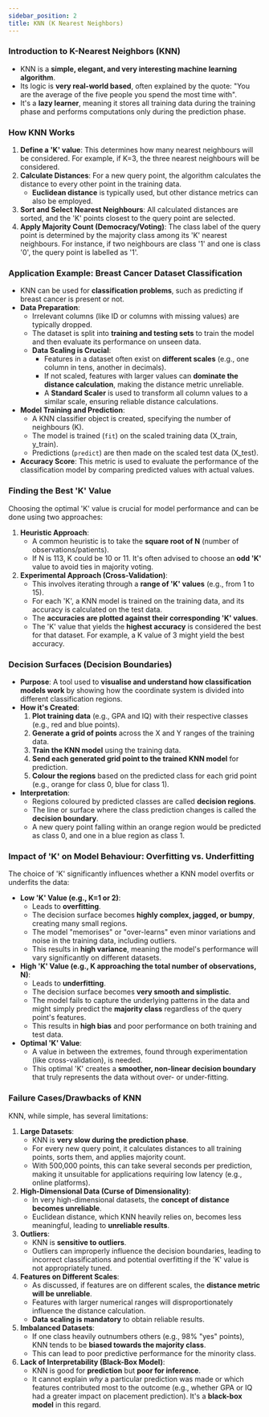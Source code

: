 ```yaml
---
sidebar_position: 2
title: KNN (K Nearest Neighbors)
---
```


### Introduction to K-Nearest Neighbors (KNN)

- KNN is a **simple, elegant, and very interesting machine learning algorithm**.
- Its logic is **very real-world based**, often explained by the quote: "You are the average of the five people you spend the most time with".
- It's a **lazy learner**, meaning it stores all training data during the training phase and performs computations only during the prediction phase.

### How KNN Works

1. **Define a 'K' value**: This determines how many nearest neighbours will be considered. For example, if K=3, the three nearest neighbours will be considered.
2. **Calculate Distances**: For a new query point, the algorithm calculates the distance to every other point in the training data.
    - **Euclidean distance** is typically used, but other distance metrics can also be employed.
3. **Sort and Select Nearest Neighbours**: All calculated distances are sorted, and the 'K' points closest to the query point are selected.
4. **Apply Majority Count (Democracy/Voting)**: The class label of the query point is determined by the majority class among its 'K' nearest neighbours. For instance, if two neighbours are class '1' and one is class '0', the query point is labelled as '1'.

### Application Example: Breast Cancer Dataset Classification

- KNN can be used for **classification problems**, such as predicting if breast cancer is present or not.
- **Data Preparation**:
    - Irrelevant columns (like ID or columns with missing values) are typically dropped.
    - The dataset is split into **training and testing sets** to train the model and then evaluate its performance on unseen data.
    - **Data Scaling is Crucial**:
        - Features in a dataset often exist on **different scales** (e.g., one column in tens, another in decimals).
        - If not scaled, features with larger values can **dominate the distance calculation**, making the distance metric unreliable.
        - A **Standard Scaler** is used to transform all column values to a similar scale, ensuring reliable distance calculations.
- **Model Training and Prediction**:
    - A KNN classifier object is created, specifying the number of neighbours (K).
    - The model is trained (`fit`) on the scaled training data (X_train, y_train).
    - Predictions (`predict`) are then made on the scaled test data (X_test).
- **Accuracy Score**: This metric is used to evaluate the performance of the classification model by comparing predicted values with actual values.

### Finding the Best 'K' Value

Choosing the optimal 'K' value is crucial for model performance and can be done using two approaches:

1. **Heuristic Approach**:
    - A common heuristic is to take the **square root of N** (number of observations/patients).
    - If N is 113, K could be 10 or 11. It's often advised to choose an **odd 'K'** value to avoid ties in majority voting.
2. **Experimental Approach (Cross-Validation)**:
    - This involves iterating through a **range of 'K' values** (e.g., from 1 to 15).
    - For each 'K', a KNN model is trained on the training data, and its accuracy is calculated on the test data.
    - The **accuracies are plotted against their corresponding 'K' values**.
    - The 'K' value that yields the **highest accuracy** is considered the best for that dataset. For example, a K value of 3 might yield the best accuracy.

### Decision Surfaces (Decision Boundaries)

- **Purpose**: A tool used to **visualise and understand how classification models work** by showing how the coordinate system is divided into different classification regions.
- **How it's Created**:
    1. **Plot training data** (e.g., GPA and IQ) with their respective classes (e.g., red and blue points).
    2. **Generate a grid of points** across the X and Y ranges of the training data.
    3. **Train the KNN model** using the training data.
    4. **Send each generated grid point to the trained KNN model** for prediction.
    5. **Colour the regions** based on the predicted class for each grid point (e.g., orange for class 0, blue for class 1).
- **Interpretation**:
    - Regions coloured by predicted classes are called **decision regions**.
    - The line or surface where the class prediction changes is called the **decision boundary**.
    - A new query point falling within an orange region would be predicted as class 0, and one in a blue region as class 1.

### Impact of 'K' on Model Behaviour: Overfitting vs. Underfitting

The choice of 'K' significantly influences whether a KNN model overfits or underfits the data:

- **Low 'K' Value (e.g., K=1 or 2)**:
    - Leads to **overfitting**.
    - The decision surface becomes **highly complex, jagged, or bumpy**, creating many small regions.
    - The model "memorises" or "over-learns" even minor variations and noise in the training data, including outliers.
    - This results in **high variance**, meaning the model's performance will vary significantly on different datasets.
- **High 'K' Value (e.g., K approaching the total number of observations, N)**:
    - Leads to **underfitting**.
    - The decision surface becomes **very smooth and simplistic**.
    - The model fails to capture the underlying patterns in the data and might simply predict the **majority class** regardless of the query point's features.
    - This results in **high bias** and poor performance on both training and test data.
- **Optimal 'K' Value**:
    - A value in between the extremes, found through experimentation (like cross-validation), is needed.
    - This optimal 'K' creates a **smoother, non-linear decision boundary** that truly represents the data without over- or under-fitting.

### Failure Cases/Drawbacks of KNN

KNN, while simple, has several limitations:

1. **Large Datasets**:
    - KNN is **very slow during the prediction phase**.
    - For every new query point, it calculates distances to all training points, sorts them, and applies majority count.
    - With 500,000 points, this can take several seconds per prediction, making it unsuitable for applications requiring low latency (e.g., online platforms).
2. **High-Dimensional Data (Curse of Dimensionality)**:
    - In very high-dimensional datasets, the **concept of distance becomes unreliable**.
    - Euclidean distance, which KNN heavily relies on, becomes less meaningful, leading to **unreliable results**.
3. **Outliers**:
    - KNN is **sensitive to outliers**.
    - Outliers can improperly influence the decision boundaries, leading to incorrect classifications and potential overfitting if the 'K' value is not appropriately tuned.
4. **Features on Different Scales**:
    - As discussed, if features are on different scales, the **distance metric will be unreliable**.
    - Features with larger numerical ranges will disproportionately influence the distance calculation.
    - **Data scaling is mandatory** to obtain reliable results.
5. **Imbalanced Datasets**:
    - If one class heavily outnumbers others (e.g., 98% "yes" points), KNN tends to be **biased towards the majority class**.
    - This can lead to poor predictive performance for the minority class.
6. **Lack of Interpretability (Black-Box Model)**:
    - KNN is good for **prediction** but **poor for inference**.
    - It cannot explain *why* a particular prediction was made or which features contributed most to the outcome (e.g., whether GPA or IQ had a greater impact on placement prediction). It's a **black-box model** in this regard.